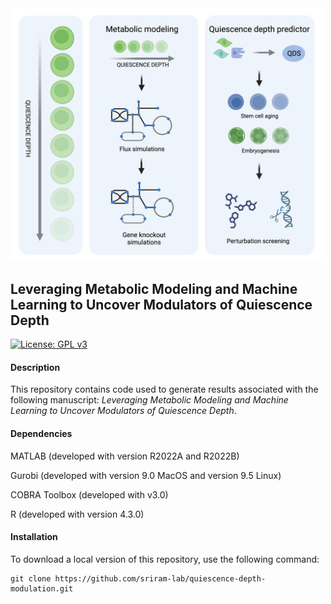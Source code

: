 <img src="https://raw.githubusercontent.com/sriram-lab/quiescence-depth-modulation/main/images/header_image.tiff" alt="header image" width= "500" style="text-align: center"/>

## Leveraging Metabolic Modeling and Machine Learning to Uncover Modulators of Quiescence Depth

[![License: GPL v3](https://img.shields.io/badge/License-GPLv3-blue.svg)](https://www.gnu.org/licenses/gpl-3.0)

#### Description

This repository contains code used to generate results associated with the following manuscript: *Leveraging Metabolic Modeling and Machine Learning to Uncover Modulators of Quiescence Depth*.

#### Dependencies

MATLAB (developed with version R2022A and R2022B)

Gurobi (developed with version 9.0 MacOS and version 9.5 Linux)

COBRA Toolbox (developed with v3.0)

R (developed with version 4.3.0)

#### Installation

To download a local version of this repository, use the following command:

```         
git clone https://github.com/sriram-lab/quiescence-depth-modulation.git
```
